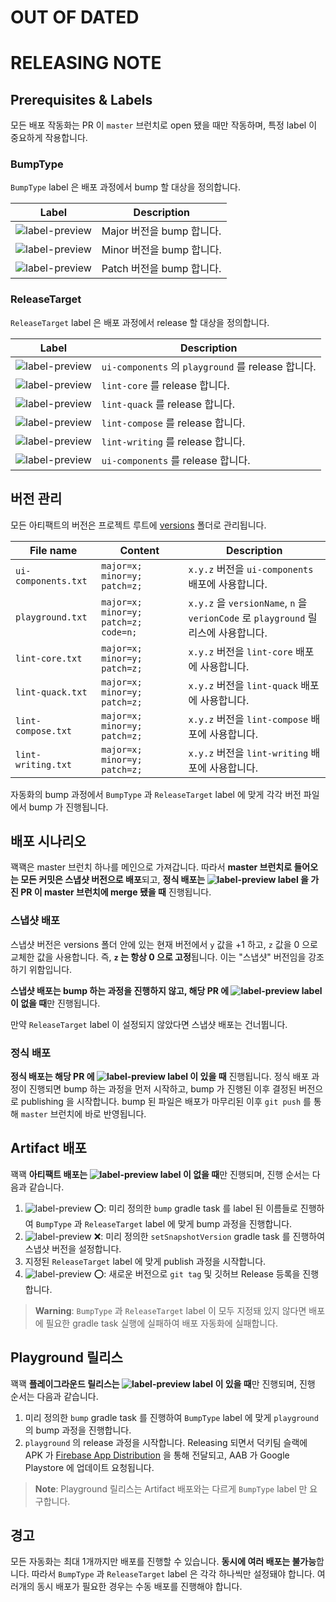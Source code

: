 # OUT OF DATED

# RELEASING NOTE

##  Prerequisites & Labels

모든 배포 작동화는 PR 이 `master` 브런치로 open 됐을 때만 작동하며, 특정 label 이 중요하게 작용합니다.

### BumpType 

`BumpType` label 은 배포 과정에서 bump 할 대상을 정의합니다.

| Label                                                                                   | Description         |
|-----------------------------------------------------------------------------------------|---------------------|
| ![label-preview](https://img.shields.io/badge/BumpType__Major-E99695?style=flat-square) | Major 버전을 bump 합니다. |
| ![label-preview](https://img.shields.io/badge/BumpType__Minor-E99695?style=flat-square) | Minor 버전을 bump 합니다. |
| ![label-preview](https://img.shields.io/badge/BumpType__Patch-E99695?style=flat-square) | Patch 버전을 bump 합니다. |

### ReleaseTarget

`ReleaseTarget` label 은 배포 과정에서 release 할 대상을 정의합니다.

| Label                                                                                               | Description                                   |
|-----------------------------------------------------------------------------------------------------|-----------------------------------------------|
| ![label-preview](https://img.shields.io/badge/ReleaseTarget__Playground-F9D0C4?style=flat-square)   | `ui-components` 의 `playground` 를 release 합니다. |
| ![label-preview](https://img.shields.io/badge/ReleaseTarget__LintCore-F9D0C4?style=flat-square)     | `lint-core` 를 release 합니다.                    |
| ![label-preview](https://img.shields.io/badge/ReleaseTarget__LintQuack-F9D0C4?style=flat-square)    | `lint-quack` 를 release 합니다.                   |
| ![label-preview](https://img.shields.io/badge/ReleaseTarget__LintCompose-F9D0C4?style=flat-square)  | `lint-compose` 를 release 합니다.                 |
| ![label-preview](https://img.shields.io/badge/ReleaseTarget__LintWriting-F9D0C4?style=flat-square)  | `lint-writing` 를 release 합니다.                 |
| ![label-preview](https://img.shields.io/badge/ReleaseTarget__UiComponents-F9D0C4?style=flat-square) | `ui-components` 를 release 합니다.                |

## 버전 관리

모든 아티팩트의 버전은 프로젝트 루트에 [versions](versions) 폴더로 관리됩니다.

| File name           | Content                              | Description                                                            |
|---------------------|--------------------------------------|------------------------------------------------------------------------|
| `ui-components.txt` | `major=x; minor=y; patch=z;`         | `x.y.z` 버전을 `ui-components` 배포에 사용합니다.                                 |
| `playground.txt`    | `major=x; minor=y; patch=z; code=n;` | `x.y.z` 을 `versionName`, `n` 을 `verionCode` 로 `playground` 릴리스에 사용합니다. |
| `lint-core.txt`     | `major=x; minor=y; patch=z;`         | `x.y.z` 버전을 `lint-core` 배포에 사용합니다.                                     |
| `lint-quack.txt`    | `major=x; minor=y; patch=z;`         | `x.y.z` 버전을 `lint-quack` 배포에 사용합니다.                                    |
| `lint-compose.txt`  | `major=x; minor=y; patch=z;`         | `x.y.z` 버전을 `lint-compose` 배포에 사용합니다.                                  |
| `lint-writing.txt`  | `major=x; minor=y; patch=z;`         | `x.y.z` 버전을 `lint-writing` 배포에 사용합니다.                                  |

자동화의 bump 과정에서 `BumpType` 과 `ReleaseTarget` label 에 맞게 각각 버전 파일에서 bump 가 진행됩니다.

## 배포 시나리오

꽥꽥은 master 브런치 하나를 메인으로 가져갑니다. 따라서 **master 브런치로 들어오는 모든 커밋은 스냅샷 버전으로 배포**되고, **정식 배포는 ![label-preview](https://img.shields.io/badge/publish-FBCA04?style=flat-square) label 을 가진 PR 이 master 브런치에 merge 됐을 때** 진행됩니다. 

### 스냅샷 배포

스냅샷 버전은 versions 폴더 안에 있는 현재 버전에서 `y` 값을 +1 하고, `z` 값을 0 으로 교체한 값을 사용합니다. 즉, **`z` 는 항상 0 으로 고정**됩니다. 이는 "스냅샷" 버전임을 강조하기 위함입니다.

**스냅샷 배포는 bump 하는 과정을 진행하지 않고, 해당 PR 에 ![label-preview](https://img.shields.io/badge/publish-FBCA04?style=flat-square) label 이 없을 때**만 진행됩니다. 

만약 `ReleaseTarget` label 이 설정되지 않았다면 스냅샷 배포는 건너뜁니다. 

### 정식 배포

**정식 배포는 해당 PR 에 ![label-preview](https://img.shields.io/badge/publish-FBCA04?style=flat-square) label 이 있을 때** 진행됩니다. 정식 배포 과정이 진행되면 bump 하는 과정을 먼저 시작하고, bump 가 진행된 이후 결정된 버전으로 publishing 을 시작합니다. bump 된 파일은 배포가 마무리된 이후 `git push` 를 통해 `master` 브런치에 바로 반영됩니다.

## Artifact 배포

꽥꽥 **아티팩트 배포는 ![label-preview](https://img.shields.io/badge/release-D4C5F9?style=flat-square) label 이 없을 때**만 진행되며, 진행 순서는 다음과 같습니다.

1. ![label-preview](https://img.shields.io/badge/publish-FBCA04?style=flat-square) :o:: 미리 정의한 `bump` gradle task 를 label 된 이름들로 진행하여 `BumpType` 과 `ReleaseTarget` label 에 맞게 bump 과정을 진행합니다.
2. ![label-preview](https://img.shields.io/badge/publish-FBCA04?style=flat-square) :x:: 미리 정의한 `setSnapshotVersion` gradle task 를 진행하여 스냅샷 버전을 설정합니다.
3. 지정된 `ReleaseTarget` label 에 맞게 publish 과정을 시작합니다.
4. ![label-preview](https://img.shields.io/badge/publish-FBCA04?style=flat-square) :o:: 새로운 버전으로 `git tag` 및 깃허브 Release 등록을 진행합니다.

> **Warning**: `BumpType` 과 `ReleaseTarget` label 이 모두 지정돼 있지 않다면 배포에 필요한 gradle task 실행에 실패하여 배포 자동화에 실패합니다.

## Playground 릴리스

꽥꽥 **플레이그라운드 릴리스는 ![label-preview](https://img.shields.io/badge/release-D4C5F9?style=flat-square) label 이 있을 때**만 진행되며, 진행 순서는 다음과 같습니다.

1. 미리 정의한 `bump` gradle task 를 진행하여 `BumpType` label 에 맞게 `playground` 의 bump 과정을 진행합니다.
2. `playground` 의 release 과정을 시작합니다. Releasing 되면서 덕키팀 슬랙에 APK 가 [Firebase App Distribution](https://firebase.google.com/docs/app-distribution) 을 통해 전달되고, AAB 가 Google Playstore 에 업데이트 요청됩니다.

> **Note**: Playground 릴리스는 Artifact 배포와는 다르게 `BumpType` label 만 요구합니다.

## 경고

모든 자동화는 최대 1개까지만 배포를 진행할 수 있습니다. **동시에 여러 배포는 불가능**합니다. 따라서 `BumpType` 과 `ReleaseTarget` label 은 각각 하나씩만 설정돼야 합니다. 여러개의 동시 배포가 필요한 경우는 수동 배포를 진행해야 합니다.
